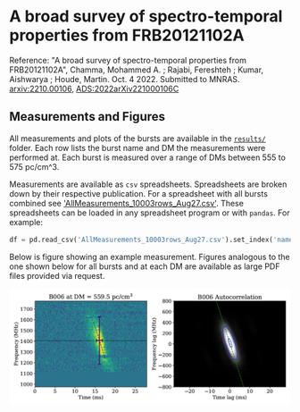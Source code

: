 # A broad survey of spectro-temporal properties from FRB20121102A

Reference: "A broad survey of spectro-temporal properties from FRB20121102A", Chamma, Mohammed A. ; Rajabi, Fereshteh ; Kumar, Aishwarya ; Houde, Martin. Oct. 4 2022. Submitted to MNRAS.
[arxiv:2210.00106](https://arxiv.org/abs/2210.00106),
[ADS:2022arXiv221000106C](https://ui.adsabs.harvard.edu/abs/2022arXiv221000106C/abstract)

## Measurements and Figures

All measurements and plots of the bursts are available in the [`results/`](results/) folder.
Each row lists the burst name and DM the measurements were performed at. Each burst is measured over a range of DMs between 555 to 575 pc/cm^3.

Measurements are available as `csv` spreadsheets. Spreadsheets are broken down by their respective publication. For a spreadsheet with all bursts combined see ['AllMeasurements_10003rows_Aug27.csv'](results/AllMeasurements_10003rows_Aug27.csv). These spreadsheets can be loaded in any spreadsheet program or with `pandas`. For example:
```python
df = pd.read_csv('AllMeasurements_10003rows_Aug27.csv').set_index('name')
```

Below is figure showing an example measurement. Figures analogous to the one shown below for all bursts and at each DM are available as large PDF files provided via request.

![Measurement Example](figures/B006.JPG)
